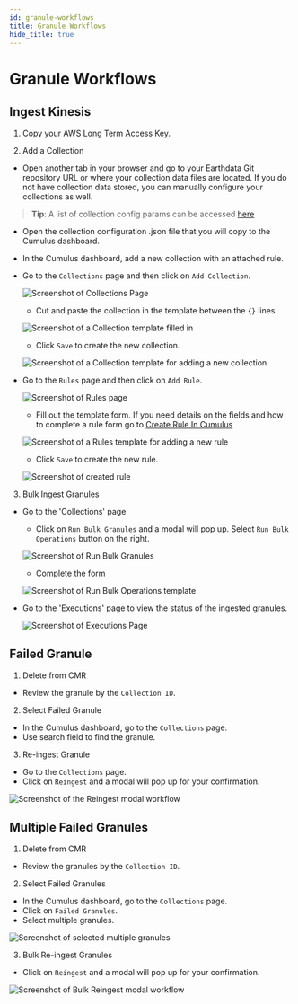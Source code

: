 ```yaml
---
id: granule-workflows
title: Granule Workflows
hide_title: true
---
```


# Granule Workflows

## Ingest Kinesis

1. Copy your AWS Long Term Access Key.

2. Add a Collection

* Open another tab in your browser and go to your Earthdata Git repository URL or where your collection data files are located. If you do not have collection data stored, you can manually configure your collections as well.

> **Tip**: A list of collection config params can be accessed [here](https://nasa.github.io/cumulus/docs/data-cookbooks/setup#collections)

* Open the collection configuration .json file that you will copy to the Cumulus dashboard.
* In the Cumulus dashboard, add a new collection with an attached rule.
* Go to the `Collections` page and then click on `Add Collection`.

  ![Screenshot of Collections Page](assets/cd_collections_page.png)

  * Cut and paste the collection in the template between the `{}` lines.

  ![Screenshot of a Collection template filled in](assets/cd_add_collection_filled.png)

  * Click `Save` to create the new collection.

  ![Screenshot of a Collection template for adding a new collection](assets/cd_add_collection_overview.png)
  
* Go to the `Rules` page and then click on `Add Rule`.

  ![Screenshot of Rules page](assets/cd_rules_page.png)

  * Fill out the template form. If you need details on the fields and how to complete a rule form go to [Create Rule In Cumulus](../operator-docs/create-rule-in-cumulus)

  ![Screenshot of a Rules template for adding a new rule](assets/cd_add_rule_form_blank.png)

  * Click `Save` to create the new rule.

  ![Screenshot of created rule](assets/cd_add_rule_overview.png)

3. Bulk Ingest Granules

* Go to the 'Collections' page

  * Click on `Run Bulk Granules` and a modal will pop up. Select `Run Bulk Operations` button on the right.

  ![Screenshot of Run Bulk Granules](assets/cd_run_bulk_modal.png)

  * Complete the form

  ![Screenshot of Run Bulk Operations template](assets/cd_run_bulk_granules.png)

* Go to the 'Executions' page to view the status of the ingested granules.

  ![Screenshot of Executions Page](assets/cd_executions_page.png)

## Failed Granule

1. Delete from CMR

* Review the granule by the `Collection ID`.

2. Select Failed Granule

* In the Cumulus dashboard, go to the `Collections` page.
* Use search field to find the granule.

3. Re-ingest Granule

* Go to the `Collections` page.
* Click on `Reingest` and a modal will pop up for your confirmation.

![Screenshot of the Reingest modal workflow](assets/cd_reingest_granule_modal.png)

## Multiple Failed Granules

1. Delete from CMR

* Review the granules by the `Collection ID`.

2. Select Failed Granules

* In the Cumulus dashboard, go to the `Collections` page.
* Click on `Failed Granules`.
* Select multiple granules.

![Screenshot of selected multiple granules](assets/cd_reingest_bulk.png)

3. Bulk Re-ingest Granules

* Click on `Reingest` and a modal will pop up for your confirmation.

![Screenshot of Bulk Reingest modal workflow](assets/cd_reingest_modal_bulk.png)
